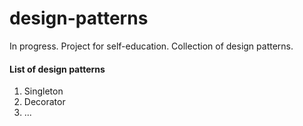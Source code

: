 # design-patterns
In progress. Project for self-education. Collection of design patterns.

#### List of design patterns
1. Singleton
2. Decorator
3. ...
